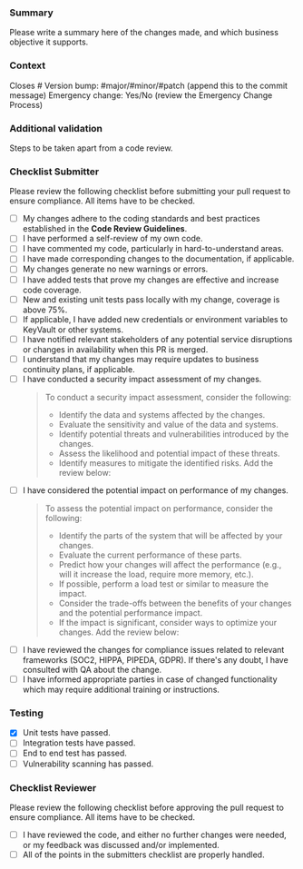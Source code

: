 ### Summary

Please write a summary here of the changes made, and which business objective it supports.

### Context

Closes #
Version bump: #major/#minor/#patch (append this to the commit message)
Emergency change: Yes/No (review the Emergency Change Process)

### Additional validation

Steps to be taken apart from a code review.

### Checklist Submitter

Please review the following checklist before submitting your pull request to ensure compliance. All items have to be checked.

- [ ] My changes adhere to the coding standards and best practices established in the **Code Review Guidelines**.
- [ ] I have performed a self-review of my own code.
- [ ] I have commented my code, particularly in hard-to-understand areas.
- [ ] I have made corresponding changes to the documentation, if applicable.
- [ ] My changes generate no new warnings or errors.
- [ ] I have added tests that prove my changes are effective and increase code coverage.
- [ ] New and existing unit tests pass locally with my change, coverage is above 75%.
- [ ] If applicable, I have added new credentials or environment variables to KeyVault or other systems.
- [ ] I have notified relevant stakeholders of any potential service disruptions or changes in availability when this PR is merged.
- [ ] I understand that my changes may require updates to business continuity plans, if applicable.
- [ ] I have conducted a security impact assessment of my changes.
  > To conduct a security impact assessment, consider the following:
  > - Identify the data and systems affected by the changes.
  > - Evaluate the sensitivity and value of the data and systems.
  > - Identify potential threats and vulnerabilities introduced by the changes.
  > - Assess the likelihood and potential impact of these threats.
  > - Identify measures to mitigate the identified risks.
  > Add the review below:
  >
- [ ] I have considered the potential impact on performance of my changes.
  > To assess the potential impact on performance, consider the following:
  > - Identify the parts of the system that will be affected by your changes.
  > - Evaluate the current performance of these parts.
  > - Predict how your changes will affect the performance (e.g., will it increase the load, require more memory, etc.).
  > - If possible, perform a load test or similar to measure the impact.
  > - Consider the trade-offs between the benefits of your changes and the potential performance impact.
  > - If the impact is significant, consider ways to optimize your changes.
  > Add the review below:
  >
- [ ] I have reviewed the changes for compliance issues related to relevant frameworks (SOC2, HIPPA, PIPEDA, GDPR). If there's any doubt, I have consulted with QA about the change.
- [ ] I have informed appropriate parties in case of changed functionality which may require additional training or instructions.

### Testing

- [x] Unit tests have passed.
- [ ] Integration tests have passed.
- [ ] End to end test has passed.
- [ ] Vulnerability scanning has passed.

### Checklist Reviewer

Please review the following checklist before approving the pull request to ensure compliance. All items have to be checked.

- [ ] I have reviewed the code, and either no further changes were needed, or my feedback was discussed and/or implemented.
- [ ] All of the points in the submitters checklist are properly handled.